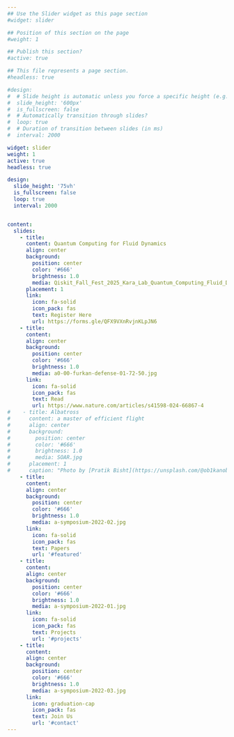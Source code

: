 ```yaml
---
## Use the Slider widget as this page section
#widget: slider

## Position of this section on the page
#weight: 1  

## Publish this section?
#active: true  

## This file represents a page section.
#headless: true  

#design:
#  # Slide height is automatic unless you force a specific height (e.g. '400px')
#  slide_height: '600px'
#  is_fullscreen: false
#  # Automatically transition through slides?
#  loop: true
#  # Duration of transition between slides (in ms)
#  interval: 2000

widget: slider
weight: 1
active: true
headless: true

design:
  slide_height: '75vh'
  is_fullscreen: false
  loop: true
  interval: 2000


content:
  slides:
    - title:  
      content: Quantum Computing for Fluid Dynamics
      align: center
      background:
        position: center
        color: '#666'
        brightness: 1.0
        media: Qiskit_Fall_Fest_2025_Kara_Lab_Quantum_Computing_Fluid_Dynamics_4.jpg
      placement: 1
      link:
        icon: fa-solid
        icon_pack: fas
        text: Register Here
        url: https://forms.gle/QFX9VXnRvjnKLpJN6
    - title: 
      content: 
      align: center
      background:
        position: center
        color: '#666'
        brightness: 1.0
        media: a0-00-furkan-defense-01-72-50.jpg
      link:
        icon: fa-solid
        icon_pack: fas
        text: Read
        url: https://www.nature.com/articles/s41598-024-66867-4
#    - title: Albatross 
#      content: a master of efficient flight
#      align: center
#      background:
#        position: center
#        color: '#666'
#        brightness: 1.0
#        media: SOAR.jpg
#      placement: 1
#      caption: "Photo by [Pratik Bisht](https://unsplash.com/@ob1kanob)"
    - title: 
      content: 
      align: center
      background:
        position: center
        color: '#666'
        brightness: 1.0
        media: a-symposium-2022-02.jpg
      link:
        icon: fa-solid
        icon_pack: fas
        text: Papers
        url: '#featured'
    - title: 
      content: 
      align: center
      background:
        position: center
        color: '#666'
        brightness: 1.0
        media: a-symposium-2022-01.jpg
      link:
        icon: fa-solid
        icon_pack: fas
        text: Projects
        url: '#projects'
    - title: 
      content: 
      align: center
      background:
        position: center
        color: '#666'
        brightness: 1.0
        media: a-symposium-2022-03.jpg
      link:
        icon: graduation-cap
        icon_pack: fas
        text: Join Us
        url: '#contact'
---
```


